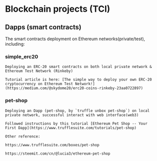 # Blockchain projects (TCI)

## Dapps (smart contracts)
The smart contracts deployment on Ethereum networks(private/test), including:

### simple_erc20

```
Deploying an ERC-20 smart contracts on both local private network & Ethereum Test Network (Rinkeby)

Tutorial article is here: [The simple way to deploy your own ERC-20 cryptocurrency on Ethereum Test Network!](https://medium.com/@skydome20/erc20-coins-rinkeby-23aa0722897)
```

### pet-shop

```
Deploying an Dapp (pet-shop, by `truffle unbox pet-shop`) on local private network, successful interact with web interface(web3)

Followed instructions by this tutorial [Ethereum Pet Shop -- Your First Dapp](https://www.trufflesuite.com/tutorials/pet-shop)

Other reference: 

https://www.trufflesuite.com/boxes/pet-shop

https://steemit.com/cn/@lucia3/ethereum-pet-shop
```
